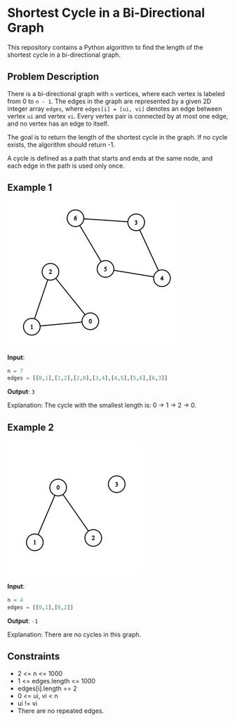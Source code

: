 # Shortest Cycle in a Bi-Directional Graph

This repository contains a Python algorithm to find the length of the shortest cycle in a bi-directional graph.

## Problem Description

There is a bi-directional graph with `n` vertices, where each vertex is labeled from 0 to `n - 1`. The edges in the graph are represented by a given 2D integer array `edges`, where `edges[i] = [ui, vi]` denotes an edge between vertex `ui` and vertex `vi`. Every vertex pair is connected by at most one edge, and no vertex has an edge to itself.

The goal is to return the length of the shortest cycle in the graph. If no cycle exists, the algorithm should return -1.

A cycle is defined as a path that starts and ends at the same node, and each edge in the path is used only once.

## Example 1
![Shortest Cycle](./media/cropped.png)

**Input**:
```python
n = 7
edges = [[0,1],[1,2],[2,0],[3,4],[4,5],[5,6],[6,3]]
```

**Output**: `3`

Explanation: The cycle with the smallest length is: 0 -> 1 -> 2 -> 0.

## Example 2
![Shortest Cycle](./media/croppedagin.png)

**Input**:
```python
n = 4
edges = [[0,1],[0,2]]
```

**Output**: `-1`

Explanation: There are no cycles in this graph.

## Constraints

- 2 <= n <= 1000
- 1 <= edges.length <= 1000
- edges[i].length == 2
- 0 <= ui, vi < n
- ui != vi
- There are no repeated edges.